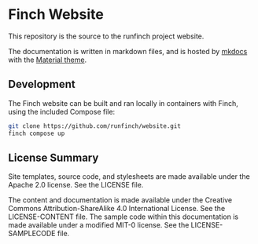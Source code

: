 # Finch Website

This repository is the source to the runfinch project website.

The documentation is written in markdown files, and is hosted by
[mkdocs](https://www.mkdocs.org/) with the [Material
theme](https://squidfunk.github.io/mkdocs-material/).

## Development

The Finch website can be built and ran locally in containers with Finch, using
the included Compose file:

```bash
git clone https://github.com/runfinch/website.git
finch compose up
```

## License Summary

Site templates, source code, and stylesheets are made available under the Apache
2.0 license. See the LICENSE file.

The content and documentation is made available under the Creative Commons
Attribution-ShareAlike 4.0 International License. See the LICENSE-CONTENT file.
The sample code within this documentation is made available under a modified
MIT-0 license. See the LICENSE-SAMPLECODE file.